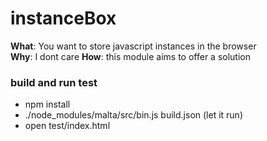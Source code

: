 # instanceBox  
**What**: You want to store javascript instances in the browser  
**Why**: I dont care 
**How**: this module aims to offer a solution

### build and run test  
- npm install
- ./node_modules/malta/src/bin.js build.json (let it run)
- open test/index.html  
